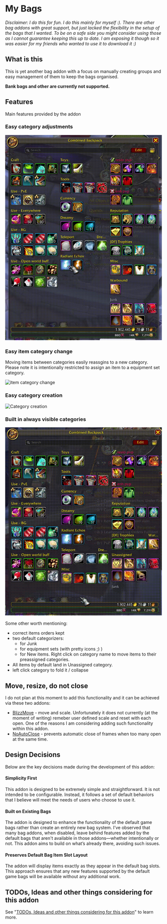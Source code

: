 # My Bags

*Disclaimer: I do this for fun. I do this mainly for myself :). There are other bag addons with great support, but just lacked the flexibility in the setup of the bags that I wanted. To be on a safe side you might consider using those as I cannot guarantee keeping this up to date. I am exposing it though so it was easier for my friends who wanted to use it to download it :)*

## What is this

This is yet another bag addon with a focus on manually creating groups and easy management of them to keep the bags organised.

**Bank bags and other are currently not supported.**

## Features

Main features provided by the addon

### Easy category adjustments

![Category adjustments](https://raw.githubusercontent.com/MyGamesDevelopmentAcc/MyBags/main/.previews/cat_move.gif)

### Easy item category change

Moving items between categories easily reassgins to a new category. Please note it is intentionally restricted to assign an item to a equipment set category.

![item category change](https://raw.githubusercontent.com/MyGamesDevelopmentAcc/MyBags/main/.previews/items_movement.gif)

### Easy category creation

![Category creation](https://raw.githubusercontent.com/MyGamesDevelopmentAcc/MyBags/main/.previews/cat_creation.gif)

### Built in always visible categories

![Category always visible](https://raw.githubusercontent.com/MyGamesDevelopmentAcc/MyBags/main/.previews/cat_always_visible.gif)

Some other worth mentioning:

* correct items orders kept
* two default categorizers:
  * for Junk
  * for equipment sets (with pretty icons ;) )
  * for New items. Right click on category name to move items to their preassigned categories.
* All items by default land in Unassigned category.
* left click category to fold it / collapse

## Move, resize, do not close
I do not plan at this moment to add this functionality and it can be achieved via these two addons:
* [BlizzMove](https://github.com/Kiatra/BlizzMove) - move and scale. Unfortunately it does not currently (at the moment of writing) remeber user defined scale and reset with each open. One of the reasons I am considering adding such functionality within this addon.
* [NoAutoClose](https://github.com/NumyAddon/NoAutoClose) - prevents automatic close of frames when too many open at the same time.

## Design Decisions

Below are the key decisions made during the development of this addon:

#### Simplicity First

This addon is designed to be extremely simple and straightforward. It is not intended to be configurable. Instead, it follows a set of default behaviors that I believe will meet the needs of users who choose to use it.

#### Built on Existing Bags

The addon is designed to enhance the functionality of the default game bags rather than create an entirely new bag system. I’ve observed that many bag addons, when disabled, leave behind features added by the default bags that aren't available in those addons—whether intentionally or not. This addon aims to build on what’s already there, avoiding such issues.

#### Preserves Default Bag Item Slot Layout

The addon will display items exactly as they appear in the default bag slots. This approach ensures that any new features supported by the default game bags will be available without any additional work.

## TODOs, Ideas and other things considering for this addon

See "[TODOs, Ideas and other things considering for this addon](https://github.com/MyGamesDevelopmentAcc/MyBags/blob/main/TODOs.md)" to learn more.
